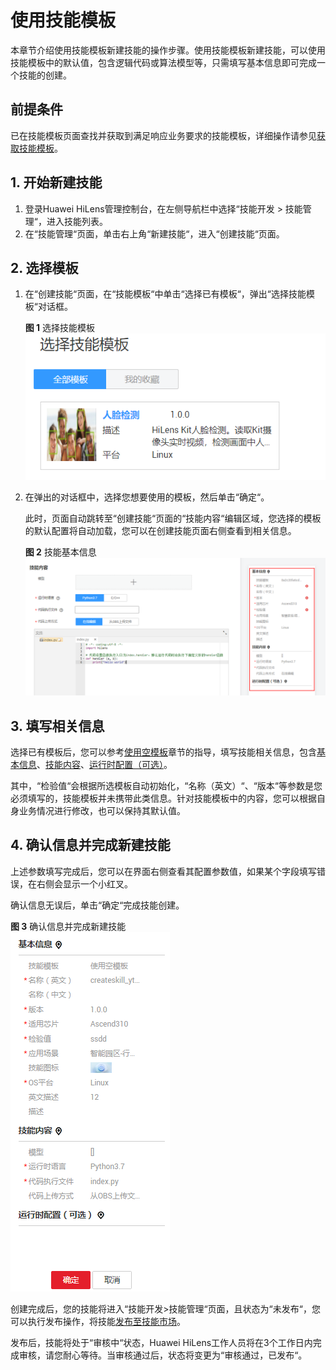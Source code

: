 # 使用技能模板<a name="hilens_02_0021"></a>

本章节介绍使用技能模板新建技能的操作步骤。使用技能模板新建技能，可以使用技能模板中的默认值，包含逻辑代码或算法模型等，只需填写基本信息即可完成一个技能的创建。

## 前提条件<a name="section810816472505"></a>

已在技能模板页面查找并获取到满足响应业务要求的技能模板，详细操作请参见[获取技能模板](获取技能模板.md)。

## 1. 开始新建技能<a name="section892314238481"></a>

1.  登录Huawei HiLens管理控制台，在左侧导航栏中选择“技能开发 \> 技能管理“，进入技能列表。
2.  在“技能管理“页面，单击右上角“新建技能“，进入“创建技能“页面。

## 2. 选择模板<a name="section1965413416481"></a>

1.  在“创建技能“页面，在“技能模板“中单击“选择已有模板“，弹出“选择技能模板“对话框。

    **图 1**  选择技能模板<a name="fig1704142205015"></a>  
    ![](figures/选择技能模板.png "选择技能模板")

2.  在弹出的对话框中，选择您想要使用的模板，然后单击“确定“。

    此时，页面自动跳转至“创建技能“页面的“技能内容“编辑区域，您选择的模板的默认配置将自动加载，您可以在创建技能页面右侧查看到相关信息。

    **图 2**  技能基本信息<a name="fig18611916195215"></a>  
    ![](figures/技能基本信息.png "技能基本信息")


## 3. 填写相关信息<a name="section1651084013481"></a>

选择已有模板后，您可以参考[使用空模板](使用空模板.md)章节的指导，填写技能相关信息，包含[基本信息](使用空模板.md#section1965413416481)、[技能内容](使用空模板.md#section1651084013481)、[运行时配置（可选）](使用空模板.md#section662915238494)。

其中，“检验值“会根据所选模板自动初始化，“名称（英文）“、“版本“等参数是您必须填写的，技能模板并未携带此类信息。针对技能模板中的内容，您可以根据自身业务情况进行修改，也可以保持其默认值。

## 4. 确认信息并完成新建技能<a name="section1990984520456"></a>

上述参数填写完成后，您可以在界面右侧查看其配置参数值，如果某个字段填写错误，在右侧会显示一个小红叉。

确认信息无误后，单击“确定“完成技能创建。

**图 3**  确认信息并完成新建技能<a name="fig09531074479"></a>  
![](figures/确认信息并完成新建技能.png "确认信息并完成新建技能")

创建完成后，您的技能将进入“技能开发\>技能管理“页面，且状态为“未发布“，您可以执行发布操作，将技能[发布至技能市场](发布至技能市场.md)。

发布后，技能将处于“审核中“状态，Huawei HiLens工作人员将在3个工作日内完成审核，请您耐心等待。当审核通过后，状态将变更为“审核通过，已发布“。

